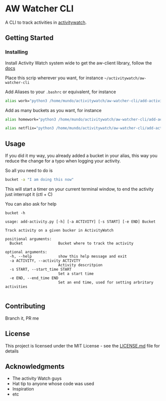 # AW Watcher CLI

A CLI to track activities in [activitywatch](https://github.com/ActivityWatch/activitywatch).


## Getting Started



### Installing

Install Activity Watch system wide to get the aw-client library, follow the [docs](https://activitywatch.readthedocs.io/en/latest/getting-started.html#installation)

Place this scrip wherever you want, for instance `~/activitywatch/aw-watcher-cli`

Add Aliases to your `.bashrc` or equivalent, for instance

``` bash
alias work="python3 /home/mundo/activitywatch/aw-watcher-cli/add-activity.py work"
```

Add as many buckets as you want, for instance

``` bash
alias homework="python3 /home/mundo/activitywatch/aw-watcher-cli/add-activity.py homework"
```

``` bash
alias netflix="python3 /home/mundo/activitywatch/aw-watcher-cli/add-activity.py netflix"
```

## Usage

If you did it my way, you already added a bucket in your alias, this way you reduce the change for a typo when logging your activity.

So all you need to do is

``` bash
bucket -a "I am doing this now"
```

This will start a timer on your current terminal window, to end the activity just interrupt it (ctl + C)

You can also ask for help

```
bucket -h
```

```
usage: add-activity.py [-h] [-a ACTIVITY] [-s START] [-e END] Bucket

Track activity on a given bucker in ActivityWatch

positional arguments:
  Bucket                Bucket where to track the activity

optional arguments:
  -h, --help            show this help message and exit
  -a ACTIVITY, --activity ACTIVITY
                        Activity descritpion
  -s START, --start_time START
                        Set a start time
  -e END, --end_time END
                        Set an end time, used for setting arbritary activities


```


## Contributing

Branch it, PR me

## License

This project is licensed under the MIT License - see the [LICENSE.md](LICENSE.md) file for details

## Acknowledgments

*   The activity Watch guys
*   Hat tip to anyone whose code was used
*   Inspiration
*   etc
